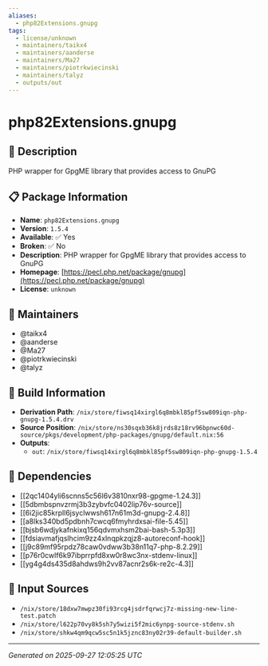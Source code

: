 ```yaml
---
aliases:
  - php82Extensions.gnupg
tags:
  - license/unknown
  - maintainers/taikx4
  - maintainers/aanderse
  - maintainers/Ma27
  - maintainers/piotrkwiecinski
  - maintainers/talyz
  - outputs/out
---
```


# php82Extensions.gnupg

## 📝 Description

PHP wrapper for GpgME library that provides access to GnuPG

## 📋 Package Information

- **Name**: `php82Extensions.gnupg`
- **Version**: `1.5.4`
- **Available**: ✅ Yes
- **Broken**: ✅ No
- **Description**: PHP wrapper for GpgME library that provides access to GnuPG
- **Homepage**: [https://pecl.php.net/package/gnupg](https://pecl.php.net/package/gnupg)
- **License**: `unknown`
## 👥 Maintainers

- @taikx4
- @aanderse
- @Ma27
- @piotrkwiecinski
- @talyz


## 🔧 Build Information

- **Derivation Path**: `/nix/store/fiwsq14xirgl6q8mbkl85pf5sw809iqn-php-gnupg-1.5.4.drv`
- **Source Position**: `/nix/store/ns30sqxb36k8jrds8z18rv96bpnwc60d-source/pkgs/development/php-packages/gnupg/default.nix:56`
- **Outputs**:
  - `out`:  `/nix/store/fiwsq14xirgl6q8mbkl85pf5sw809iqn-php-gnupg-1.5.4`

## 🔗 Dependencies

- [[2qc1404yli6scnns5c56l6v3810nxr98-gpgme-1.24.3]]
- [[5dbmbspnvzrmj3b3zybvfc0402lip76v-source]]
- [[6i2jic85krpll6jsyclwwsh617n61m3d-gnupg-2.4.8]]
- [[a8lks340bd5pdbnh7cwcq6fmyhrdxsai-file-5.45]]
- [[bjsb6wdjykafnkixq156qdvmxhsm2bai-bash-5.3p3]]
- [[fdsiavmafjqslhcim9zz4xlnqpkzqjz8-autoreconf-hook]]
- [[j9c89mf95rpdz78caw0vdww3b38n11q7-php-8.2.29]]
- [[p76r0cwlf6k97ibprrpfd8xw0r8wc3nx-stdenv-linux]]
- [[yg4g4ds435d8ahdws9h2vv87acnr2s6k-re2c-4.3]]

## 📁 Input Sources

- `/nix/store/18dxw7mwpz30fi93rcg4jsdrfqrwcj7z-missing-new-line-test.patch`
- `/nix/store/l622p70vy8k5sh7y5wizi5f2mic6ynpg-source-stdenv.sh`
- `/nix/store/shkw4qm9qcw5sc5n1k5jznc83ny02r39-default-builder.sh`

---
*Generated on 2025-09-27 12:05:25 UTC*
